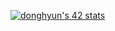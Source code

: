 [![donghyun's 42 stats](https://badge42.vercel.app/api/v2/cl24i8f9r006309jnffut08gs/stats?cursusId=21&coalitionId=88)](https://github.com/JaeSeoKim/badge42)
